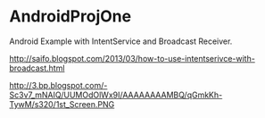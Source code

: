 AndroidProjOne
==============

Android Example with IntentService and Broadcast Receiver.

http://saifo.blogspot.com/2013/03/how-to-use-intentserivce-with-broadcast.html


http://3.bp.blogspot.com/-Sc3v7_mNAIQ/UUMOdOlWx9I/AAAAAAAAMBQ/qGmkKh-TywM/s320/1st_Screen.PNG
